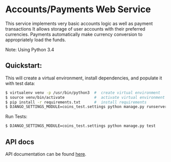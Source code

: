 # Accounts/Payments Web Service
This service implements very basic accounts logic as well as payment transactions
It allows storage of user accounts with their preferred currencies. Payments
automatically make currency conversion to appropriately load the funds.

Note:
Using Python 3.4

## Quickstart:

This will create a virtual environment, install dependencies, and populate it with test data:

```bash
$ virtualenv venv -p /usr/bin/python3  #  create virtual environment
$ source venv/bin/activate             #  activate virtual environment
$ pip install -r requirements.txt      #  install requirements
$ DJANGO_SETTINGS_MODULE=coins_test.settings python manage.py runserver  # run development server
```


Run Tests:
```bash
$ DJANGO_SETTINGS_MODULE=coins_test.settings python manage.py test
```

## API docs

API documentation can be found [here](apiary.apib).
